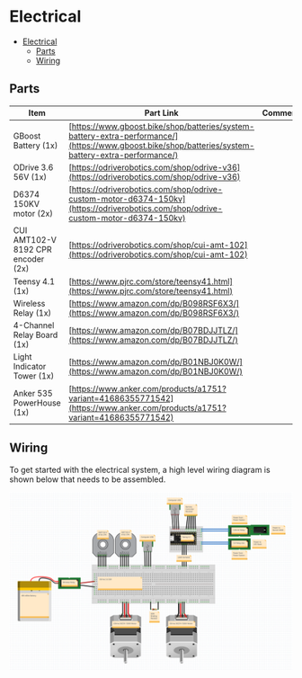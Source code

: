# Electrical

- [Electrical](#electrical)
  - [Parts](#parts)
  - [Wiring](#wiring)


## Parts

| Item                               | Part Link                                                                                                                                            | Comments |
| ---------------------------------- | ---------------------------------------------------------------------------------------------------------------------------------------------------- | -------- |
| GBoost Battery (1x)                | [https://www.gboost.bike/shop/batteries/system-battery-extra-performance/](https://www.gboost.bike/shop/batteries/system-battery-extra-performance/) |          |
| ODrive 3.6 56V (1x)                | [https://odriverobotics.com/shop/odrive-v36](https://odriverobotics.com/shop/odrive-v36)                                                             |          |
| D6374 150KV motor (2x)             | [https://odriverobotics.com/shop/odrive-custom-motor-d6374-150kv](https://odriverobotics.com/shop/odrive-custom-motor-d6374-150kv)                   |          |
| CUI AMT102-V 8192 CPR encoder (2x) | [https://odriverobotics.com/shop/cui-amt-102](https://odriverobotics.com/shop/cui-amt-102)                                                           |          |
| Teensy 4.1 (1x)                    | [https://www.pjrc.com/store/teensy41.html](https://www.pjrc.com/store/teensy41.html)                                                                 |          |
| Wireless Relay (1x)                | [https://www.amazon.com/dp/B098RSF6X3/](https://www.amazon.com/dp/B098RSF6X3/)                                                                       |          |
| 4-Channel Relay Board (1x)         | [https://www.amazon.com/dp/B07BDJJTLZ/](https://www.amazon.com/dp/B07BDJJTLZ/)                                                                       |          |
| Light Indicator Tower (1x)         | [https://www.amazon.com/dp/B01NBJ0K0W/](https://www.amazon.com/dp/B01NBJ0K0W/)                                                                       |          |
| Anker 535 PowerHouse (1x)          | [https://www.anker.com/products/a1751?variant=41686355771542](https://www.anker.com/products/a1751?variant=41686355771542)                           |          |

## Wiring

To get started with the electrical system, a high level wiring diagram is shown below that needs to be assembled. 

![Wiring Diagram](../../docs/assets/img/wiring.png)



